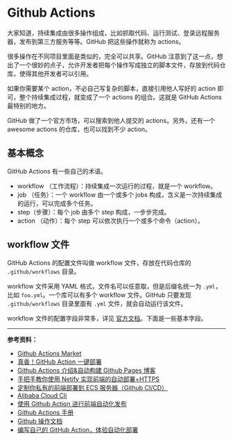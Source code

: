 # Github Actions

大家知道，持续集成由很多操作组成，比如抓取代码、运行测试、登录远程服务器，发布到第三方服务等等。GitHub 把这些操作就称为 actions。

很多操作在不同项目里面是类似的，完全可以共享。GitHub 注意到了这一点，想出了一个很妙的点子，允许开发者把每个操作写成独立的脚本文件，存放到代码仓库，使得其他开发者可以引用。

如果你需要某个 action，不必自己写复杂的脚本，直接引用他人写好的 action 即可，整个持续集成过程，就变成了一个 actions 的组合。这就是 GitHub Actions 最特别的地方。

GitHub 做了一个官方市场，可以搜索到他人提交的 actions。另外，还有一个 awesome actions 的仓库，也可以找到不少 action。

## 基本概念

GitHub Actions 有一些自己的术语。

- workflow （工作流程）：持续集成一次运行的过程，就是一个 workflow。
- job （任务）：一个 workflow 由一个或多个 jobs 构成，含义是一次持续集成的运行，可以完成多个任务。
- step（步骤）：每个 job 由多个 step 构成，一步步完成。
- action （动作）：每个 step 可以依次执行一个或多个命令（action）。

## workflow 文件

GitHub Actions 的配置文件叫做 workflow 文件，存放在代码仓库的 `.github/workflows` 目录。

workflow 文件采用 YAML 格式，文件名可以任意取，但是后缀名统一为 `.yml`，比如 `foo.yml`。一个库可以有多个 workflow 文件。GitHub 只要发现 `.github/workflows` 目录里面有 `.yml` 文件，就会自动运行该文件。

workflow 文件的配置字段非常多，详见 [官方文档](https://help.github.com/en/articles/workflow-syntax-for-github-actions)。下面是一些基本字段。

---

**参考资料：**

- [Github Actions Market](https://github.com/marketplace?utf8=%E2%9C%93&type=actions&query=deploy)
- [真香！GitHub Action 一键部署](https://didiheng.com/front/2019-12-11.html#github-action%E9%85%8D%E7%BD%AE)
- [Github Actions 介绍&自动构建 Github Pages 博客](https://www.dazhuanlan.com/2020/01/21/5e2703d7a9999/)
- [手把手教你使用 Netify 实现前端的自动部署+HTTPS](https://www.cnblogs.com/codernie/p/9062104.html)
- [定制你私有的前端部署到 ECS 服务器（Github CI/CD）](https://yq.aliyun.com/articles/725419?type=2)
- [Alibaba Cloud Cli](https://github.com/aliyun/aliyun-cli/blob/master/README-CN.md)
- [使用 Github Action 进行前端自动化发布](https://yq.aliyun.com/articles/750065)
- [Github Actions 手册](https://www.jianshu.com/p/161b4241bc09)
- [Github 操作文档](https://docs.github.com/cn/actions)
- [编写自己的 GitHub Action，体验自动化部署](https://zhuanlan.zhihu.com/p/103552188)
